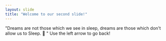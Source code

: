 ```yaml
---
layout: slide
title: "Welcome to our second slide!"
---
```

"Dreams are not those which we see in sleep, dreams are those which don't allow us to Sleep. :slightly_smiling_face: "
Use the left arrow to go back!
